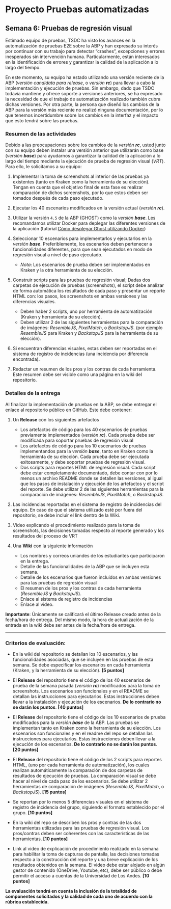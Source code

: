 
# Proyecto Pruebas automatizadas


## Semana  6: Pruebas de regresión visual

Estimado equipo de pruebas, TSDC ha visto los avances en la automatización de pruebas E2E sobre la ABP y han expresado su interés por continuar con su trabajo para detectar “crashes”, excepciones y errores inesperados sin intervención humana. Particularmente, están interesados en la identificación de errores y garantizar la calidad de la aplicación a lo largo del tiempo.

En este momento, su equipo ha estado utilizando una versión reciente de la ABP (_versión candidata para release_, o _versión **rc**_) para llevar a cabo la implementación y ejecución de pruebas. Sin embargo, dado que TSDC todavía mantiene y ofrece soporte a versiones anteriores, se ha expresado la necesidad de que el trabajo de automatización realizado también cubra dichas versiones. Por otra parte, la persona que diseñó los cambios de la ABP para la versión más reciente no realizó ninguna documentación, por lo que tenemos incertidumbre sobre los cambios en la interfaz y el impacto que esto tendrá sobre las pruebas.

### Resumen de las actividades

Debido a las preocupaciones sobre los cambios de la _versión **rc**_, usted junto con su equipo deben instalar una versión anterior que utilizarán como base (_versión **base**_) para ayudarnos a garantizar la calidad de la aplicación a lo largo del tiempo mediante la ejecución de prueba de regresión visual (_VRT_). Para ello, le solicitamos a su equipo:

1. Implementar la toma de screenshots al interior de las pruebas ya existentes (tanto en Kraken como la herramienta de su elección). Tengan en cuenta que el objetivo final de esta fase es realizar comparación de dichos screenshots, por lo que estos deben ser tomados después de cada paso ejecutado.

2. Ejecutar los 40 escenarios modificados en la versión actual (_versión **rc**_).

3. Utilizar la versión `4.5` de la ABP (GHOST) como la _versión **base**_. Les recomandamos utilizar Docker para deplegar las diferentes versiones de la aplicación (tutorial [Cómo desplegar Ghost utilizando Docker](https://thesoftwaredesignlab.github.io/AutTestingCodelabs/ghost-docker-deployment))

4. Seleccionar 10 escenarios para implementarlos y ejecutarlos en la _versión **base**_. Preferiblemente, los escenarios deben pertenecer a funcionalidades diferentes, para que sean ejecutados en modo de regresión visual a nivel de paso ejecutado.
   * _Nota_: Los escenarios de prueba deben ser implementados en Kraken y la otra herramienta de su elección.

5. Construir scripts para las pruebas de regresión visual; Dadas dos carpetas de ejecución de pruebas (screenshots), el script debe analizar de forma automática los resultados de cada paso y presentar un reporte HTML con: los pasos, los screenshots en ambas versiones y las diferencias visuales.
   * Deben haber 2 scripts, uno por herramienta de automatización (Kraken y herramienta de su elección).
   * Deben utilizar 2 de las siguientes herramientas para la comparación de imágenes: _ResembleJS_, _PixelMatch_, o _BackstopJS_. (por ejemplo _ResembleJS_ para Kraken y _BackstopJS_ para la herramienta de su elección).

6. Si encuentran diferencias visuales, estas deben ser reportadas en el sistema de registro de incidencias (una incidencia por diferencia encontrada).

7. Redactar un resumen de los pros y los contras de cada herramienta. Este resumen debe ser visible como una página en la wiki del repositorio.


### Detalles de la entrega

Al finalizar la implementación de pruebas en la ABP, se debe entregar el enlace al repositorio público en GitHub. Este debe contener:

1. Un **Release** con los siguientes artefactos
    * Los artefactos de código para los 40 escenarios de pruebas previamente implementados (_versión **rc**_). Cada prueba debe ser modificada para soportar pruebas de regresión visual
    * Los artefactos de código para los 10 escenarios de pruebas implementandos para la _versión **base**_, tanto en Kraken como la herramienta de su elección. Cada prueba debe ser ejecutada exitosamente, y debe soportar pruebas de regresión visual.
    * Dos scripts para reportes HTML de regresión visual. Cada script debe estar completamente documentado, debe contar con por lo menos un archivo README donde se detallen las versiones, al igual que los pasos de instalación y ejecución de los artefactos y el script del reporte. Se debe utilizar 2 de las siguientes herramientas para la comparación de imágenes: _ResembleJS_, _PixelMatch_, o _BackstopJS_.

2. Las incidencias reportadas en el sistema de registro de incidencias del equipo. En caso de que el sistema utilizado esté por fuera del repositorio, se debe incluir el link dentro de la Wiki.

3. Video explicando el procedimiento realizado para la toma de screenshots, las decisiones tomadas respecto al reporte generado y los resultados del proceso de VRT
  
4. Una **Wiki** con la siguiente información
   * Los nombres y correos uniandes de los estudiantes que participaron en la entrega.
   * Detalle de las funcionalidades de la ABP que se incluyen esta semana.
   * Detalle de los escenarios que fueron incluidos en ambas versiones para las pruebas de regresión visual
   * El resumen de los pros y los contras de cada herramienta (_ResembleJS_ **y** _BackstopJS_).
   * Enlace al sistema de registro de incidencias
   * Enlace al video.


**Importante**: Únicamente se calificará el último Release creado antes de la fecha/hora de entrega. Del mismo modo, la hora de actualización de la entrada en la wiki debe ser antes de la fecha/hora de entrega.

---

### Criterios de evaluación:

- En la wiki del repositorio se detallan los 10 escenarios, y las funcionalidades asociadas, que se incluyen en las pruebas de esta semana. Se debe especificar los escenarios en cada herramienta (Kraken, y la herramienta de su elección). **[5 puntos]**

- El **Release** del repositorio tiene el código de los 40 escenarios de prueba de la semana pasada (_versión **rc**_) modificados para la toma de screenshots. Los escenarios son funcionales y en el README se detallan las instrucciones para ejecutarlos. Estas instrucciones deben llevar a la instalación y ejecución de los escenarios. **De lo contrario no se darán los puntos**. **[40 puntos]**

- El **Release** del repositorio tiene el código de los 10 escenarios de prueba modificados para la _versión **base**_ de la ABP. Las pruebas se implementan tanto en Kraken como la herramienta de su elección. Los escenarios son funcionales y en el readme del repo se detallan las instrucciones para ejecutarlos. Estas instrucciones deben llevar a la ejecución de los escenarios. **De lo contrario no se darán los puntos**. **[20 puntos]**

- El **Release** del repositorio tiene el código de los 2 scripts para reportes HTML, (uno por cada herramienta de automatización), los cuales realizan automáticamente la comparación de dos carpetas de resultados de ejecución de pruebas. La comparación visual se debe hacer al nivel de cada paso de los escenarios. Se debe utilizar 2 herramientas de comparación de imágenes (_ResembleJS_, _PixelMatch_, o _BackstopJS_). **[15 puntos]**

- Se reportan por lo menos 5 diferencias visuales en el sistema de registro de incidencia del grupo, siguiendo el formato establecido por el grupo. **[10 puntos]**

- En la wiki del repo se describen los pros y contras de las dos herramientas utilizadas para las pruebas de regresión visual. Los pros/contras deben ser coherentes con las características de las herramientas. **[10 puntos]**

- Link al video de explicación de procedimiento realizado en la semana para habilitar la toma de capturas de pantalla, las decisiones tomadas respecto a la construcción del reporte y una breve explicación de los resultados obtenidos en la semana. El video debe estar alojado en algún gestor de contenido (OneDrive, Youtube, etc), debe ser público o debe permitir el acceso a cuentas de la Universidad de Los Andes.  **[10 puntos]**


**La evaluación tendrá en cuenta la inclusión de la totalidad de componentes solicitados y la calidad de cada uno de acuerdo con la rúbrica establecida.**
